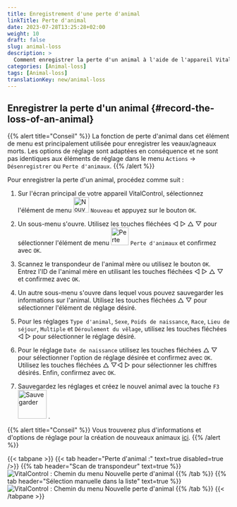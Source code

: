 ```yaml
---
title: Enregistrement d'une perte d'animal
linkTitle: Perte d'animal
date: 2023-07-28T13:25:28+02:00
weight: 10
draft: false
slug: animal-loss
description: >
  Comment enregistrer la perte d'un animal à l'aide de l'appareil VitalControl.
categories: [Animal-loss]
tags: [Animal-loss]
translationKey: new/animal-loss
---
```

## Enregistrer la perte d'un animal {#record-the-loss-of-an-animal}

{{% alert title="Conseil" %}}
La fonction de perte d'animal dans cet élément de menu est principalement utilisée pour enregistrer les veaux/agneaux morts. Les options de réglage sont adaptées en conséquence et ne sont pas identiques aux éléments de réglage dans le menu `Actions` -> `Désenregistrer` ou `Perte d'animaux`.
{{% /alert %}}

Pour enregistrer la perte d'un animal, procédez comme suit :

1. Sur l'écran principal de votre appareil VitalControl, sélectionnez l'élément de menu <img src="/icons/main/new-animal.svg" width="35" align="bottom" alt="Nouvel animal" /> `Nouveau` et appuyez sur le bouton `OK`.

2. Un sous-menu s'ouvre. Utilisez les touches fléchées ◁ ▷ △ ▽ pour sélectionner l'élément de menu <img src="/icons/main/stillbirth.svg" width="40" align="bottom" alt="Perte d'animal" /> `Perte d'animaux` et confirmez avec `OK`.

3. Scannez le transpondeur de l'animal mère ou utilisez le bouton `OK`. Entrez l'ID de l'animal mère en utilisant les touches fléchées ◁ ▷ △ ▽ et confirmez avec `OK`.

4. Un autre sous-menu s'ouvre dans lequel vous pouvez sauvegarder les informations sur l'animal. Utilisez les touches fléchées △ ▽ pour sélectionner l'élément de réglage désiré.

5. Pour les réglages `Type d'animal`, `Sexe`, `Poids de naissance`, `Race`, `Lieu de séjour`, `Multiple` et `Déroulement du vêlage`, utilisez les touches fléchées ◁ ▷ pour sélectionner le réglage désiré.

6. Pour le réglage `Date de naissance` utilisez les touches fléchées △ ▽ pour sélectionner l'option de réglage désirée et confirmez avec `OK`. Utilisez les touches fléchées △ ▽◁ ▷ pour sélectionner les chiffres désirés. Enfin, confirmez avec `OK`.

7. Sauvegardez les réglages et créez le nouvel animal avec la touche `F3` &nbsp;<img src="/icons/footer/save_exit.svg" width="65" align="bottom" alt="Sauvegarder" />&nbsp;.

{{% alert title="Conseil" %}}
Vous trouverez plus d'informations et d'options de réglage pour la création de nouveaux animaux [ici](../../settings/animal-registration/).
{{% /alert %}}


{{< tabpane >}}
{{< tab header="Perte d'animal :" text=true disabled=true />}}
{{% tab header="Scan de transpondeur" text=true %}}
![VitalControl : Chemin du menu Nouvelle perte d'animal](../images/animalloss-scan.png "Enregistrer la perte d'un animal")
{{% /tab %}}
{{% tab header="Sélection manuelle dans la liste" text=true %}}
![VitalControl : Chemin du menu Nouvelle perte d'animal](../images/animalloss.png "Enregistrer la perte d'un animal")
{{% /tab %}}
{{< /tabpane >}}
